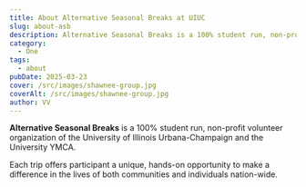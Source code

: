 ```yaml
---
title: About Alternative Seasonal Breaks at UIUC
slug: about-asb
description: Alternative Seasonal Breaks is a 100% student run, non-profit volunteer organization of the University of Illinois Urbana-Champaign and the University YMCA.
category:
  - One
tags:
  - about
pubDate: 2025-03-23
cover: /src/images/shawnee-group.jpg
coverAlt: /src/images/shawnee-group.jpg
author: VV
---
```


**Alternative Seasonal Breaks** is a 100% student run, non-profit volunteer organization of the University of Illinois Urbana-Champaign and the University YMCA.

Each trip offers participant a unique, hands-on opportunity to make a difference in the lives of both communities and individuals nation-wide.
